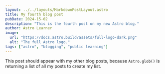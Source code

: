 ```yaml
---
layout: ../../layouts/MarkdownPostLayout.astro
title: My fourth blog post
pubDate: 2024-15-02
description: "This is the fourth post on my new Astro blog."
author: Astro Learner
image:
  url: "https://docs.astro.build/assets/full-logo-dark.png"
  alt: "The full Astro logo."
tags: ["astro", "blogging", "public learning"]
---
```


This post should appear with my other blog posts, because `Astro.glob()` is returning a list of all my posts to create my list.